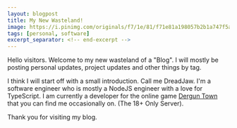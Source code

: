 ```yaml
---
layout: blogpost
title: My New Wasteland!
image: https://i.pinimg.com/originals/f7/1e/81/f71e81a198057b2b1a747f5a1e2ebbd1.jpg
tags: [personal, software]
excerpt_separator: <!-- end-excerpt -->
---
```

Hello visitors. Welcome to my new wasteland of a "Blog". I will mostly be posting
personal updates, project updates and other things by tag.

<!-- end-excerpt -->

I think I will start off with a small introduction. Call me DreadJaw. I'm a software
engineer who is mostly a NodeJS engineer with a love for TypeScript. I am currently
a developer for the online game [Dergun Town](https://derguns.town/) that you can find
me occasionally on. (The 18+ Only Server).

Thank you for visiting my blog.
